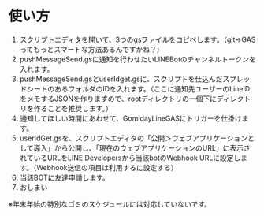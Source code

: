# 使い方
1. スクリプトエディタを開いて、3つのgsファイルをコピペします。（git→GASってもっとスマートな方法あるんですかね？）
1. pushMessageSend.gsに通知を行わせたいLINEBotのチャンネルトークンを入れます。
1. pushMessageSend.gsとuserIdget.gsに、スクリプトを仕込んだスプレッドシートのあるフォルダのIDを入れます。（ここに通知先ユーザーのLineIDをメモするJSONを作りますので、rootディレクトリの一個下にディレクトリを作ることを推奨します。）
1. 通知してほしい時間にあわせて、GomidayLineGASにトリガーを仕掛けます。
1. userIdGet.gsを、スクリプトエディタの「公開＞ウェブアプリケーションとして導入」から公開し、「現在のウェブアプリケーションのURL」に表示されているURLをLINE Developersから当該botのWebhook URLに設定します。（Webhook送信の項目は利用するに設定する）
1. 当該BOTに友達申請します。
1. おしまい

※年末年始の特別なゴミのスケジュールには対応していないです。
